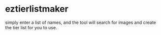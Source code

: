# eztierlistmaker

simply enter a list of names, and the tool will search for images and create the tier list for you to use.
